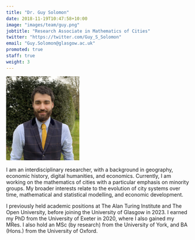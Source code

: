```yaml
---
title: "Dr. Guy Solomon"
date: 2018-11-19T10:47:58+10:00
image: "images/team/guy.png"
jobtitle: "Research Associate in Mathematics of Cities"
twitter: "https://twitter.com/Guy_S_Solomon"
email: "Guy.Solomon@glasgow.ac.uk"
promoted: true
staff: true
weight: 3
---
```


<img src="/images/team/guy.jpg" alt="guy avatar" width="200"/>

I am an interdisciplinary researcher, with a background in geography, economic history, digital humanities, and economics. Currently, I am working on the mathematics of cities with a particular emphasis on minority groups. My broader interests relate to the evolution of city systems over time, mathematical and statistical modelling, and economic development.

I previously held academic positions at The Alan Turing Institute and The Open University, before joining the University of Glasgow in 2023. I earned my PhD from the University of Exeter in 2020, where I also gained my MRes. I also hold an MSc (by research) from the University of York, and BA (Hons.) from the University of Oxford.

